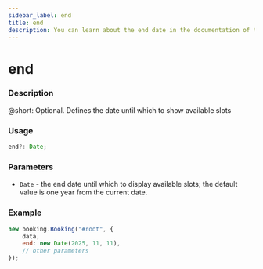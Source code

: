 ```yaml
---
sidebar_label: end
title: end
description: You can learn about the end date in the documentation of the DHTMLX JavaScript Booking library. Browse developer guides and API reference, try out code examples and live demos, and download a free 30-day evaluation version of DHTMLX Booking.
---
```


# end

### Description

@short: Optional. Defines the date until which to show available slots

### Usage

~~~jsx {}
end?: Date;
~~~

### Parameters

- `Date` - the end date until which to display available slots; the default value is one year from the current date.

### Example

~~~jsx {}
new booking.Booking("#root", {
    data,
    end: new Date(2025, 11, 11),
    // other parameters
});
~~~
